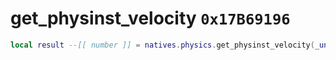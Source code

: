 # get_physinst_velocity `0x17B69196`

```lua
local result --[[ number ]] = natives.physics.get_physinst_velocity(_unk0 --[[ number ]], _unk1 --[[ number ]])
```